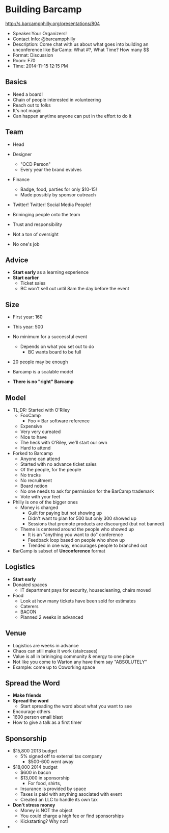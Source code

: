 # Building Barcamp

http://s.barcampphilly.org/presentations/804

- Speaker:Your Organizers!
- Contact Info: @barcampphilly
- Description: Come chat with us about what goes into building an unconference like BarCamp: What #?, What Time? How many $$
- Format: Discussion
- Room: F70
- Time: 2014-11-15 12:15 PM

## Basics

- Need a board!
- Chain of people interested in volunteering
- Reach out to folks
- It's not magic
- Can happen anytime anyone can put in the effort to do it

## Team

- Head
- Designer
  - "OCD Person"
  - Every year the brand evolves
- Finance
  - Badge, food, parties for only $10-15!
  - Made possibly by sponsor outreach
- Twitter! Twitter! Social Media People!

- Brininging people onto the team
- Trust and responsibility
- Not a ton of oversight
- No one's job

## Advice

- **Start early** as a learning experience
- **Start earlier**
  - Ticket sales
  - BC won't sell out until 8am the day before the event

## Size

- First year: 160
- This year: 500

- No minimum for a successful event
  - Depends on what you set out to do
    - BC wants board to be full
- 20 people may be enough
- Barcamp is a scalable model
- **There is no "right" Barcamp**

## Model

- TL;DR: Started with O'Riley
  - FooCamp
    - Foo = Bar software reference
  - Expensive
  - Very very cureated
  - Nice to have
  - The heck with O'Riley, we'll start our own
  - Hard to attend
- Forked to Barcamp
  - Anyone can attend
  - Started with no advance ticket sales
  - Of the people, for the people
  - No tracks
  - No recruitment
  - Board notion
  - No one needs to ask for permission for the BarCamp trademark
  - Vote with your feet
- Philly is one of the bigger ones
  - Money is charged
    - Guilt for paying but not showing up
    - Didn't want to plan for 500 but only 300 showed up
    - Sessions that promote products are discourged (but not banned)
  - Theme is centered around the people who showed up
    - It is an "anything you want to do" conference
    - Feedback loop based on people who show up
    - Trended in one way, encourages people to branched out
- BarCamp is subset of **Unconference** format

## Logistics

- **Start early**
- Donated spaces
  - IT department pays for security, housecleaning, chairs moved
- Food
  - Look at how many tickets have been sold for estimates
  - Caterers
  - BACON
  - Planned 2 weeks in advanced

## Venue

- Logistics are weeks in advance
- Chaos can still make it work (staircases)
- Value is all in brininging community & energy to one place
- Not like you come to Warton any have them say "ABSOLUTELY"
- Example: come up to Coworking space

## Spread the Word

- **Make friends**
- **Spread the word**
  - Start spreading the word about what you want to see
- Encourage others
- 1600 person email blast
- How to give a talk as a first timer

## Sponsorship

- $15,800 2013 budget
  - 5% signed off to external tax company
    - $500-600 went away
- $18,000 2014 budget
  - $600 in bacon
  - $13,000 in sponsorship
    - For food, shirts,
  - Insurance is provided by space
  - Taxes is paid with anything asociated with event
  - Created an LLC to handle its own tax
- **Don't stress money**
  - Money is NOT the object
  - You could charge a high fee or find sponsorships
  - Kickstarting? Why not!
- 
